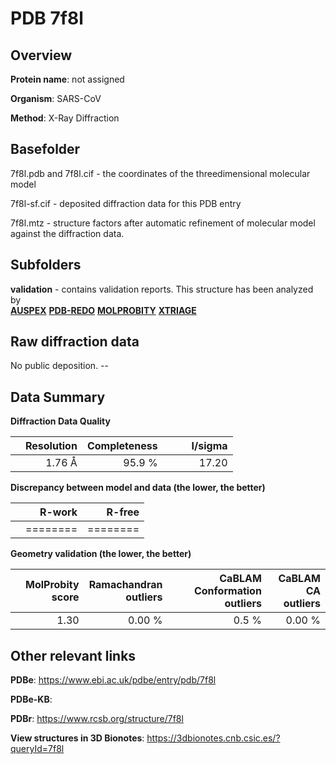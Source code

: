# PDB 7f8l

## Overview

**Protein name**: not assigned

**Organism**: SARS-CoV

**Method**: X-Ray Diffraction



## Basefolder

7f8l.pdb and 7f8l.cif - the coordinates of the threedimensional molecular model

7f8l-sf.cif - deposited diffraction data for this PDB entry

7f8l.mtz - structure factors after automatic refinement of molecular model against the diffraction data.

## Subfolders





**validation** - contains validation reports. This structure has been analyzed by <br>[**AUSPEX**](https://github.com/thorn-lab/coronavirus_structural_task_force/tree/master/pdb/not_assigned/SARS-CoV/7f8l/validation/auspex) [**PDB-REDO**](https://github.com/thorn-lab/coronavirus_structural_task_force/tree/master/pdb/not_assigned/SARS-CoV/7f8l/validation/pdb-redo) [**MOLPROBITY**](https://github.com/thorn-lab/coronavirus_structural_task_force/tree/master/pdb/not_assigned/SARS-CoV/7f8l/validation/molprobity) [**XTRIAGE**](https://github.com/thorn-lab/coronavirus_structural_task_force/blob/master/pdb/not_assigned/SARS-CoV/7f8l/validation/Xtriage_output.log)   



## Raw diffraction data

No public deposition. --<br> 

## Data Summary
**Diffraction Data Quality**

|   | Resolution | Completeness| I/sigma |
|---|-------------:|----------------:|--------------:|
|   |1.76 Å|95.9  %|<img width=50/>17.20|

**Discrepancy between model and data (the lower, the better)**

|   | **R-work**| **R-free**   
|---|-------------:|----------------:|           
||========|========|

**Geometry validation (the lower, the better)**

|   |**MolProbity<br>score**| **Ramachandran<br>outliers** | **CaBLAM<br>Conformation outliers** | **CaBLAM<br>CA outliers** |
|---|-------------:|----------------:|----------------:|----------------:|
||  1.30|  0.00 %|0.5 %|0.00 %|

 

 



## Other relevant links 
**PDBe**:  https://www.ebi.ac.uk/pdbe/entry/pdb/7f8l

**PDBe-KB**:  
 
**PDBr**: https://www.rcsb.org/structure/7f8l 

**View structures in 3D Bionotes**: https://3dbionotes.cnb.csic.es/?queryId=7f8l

